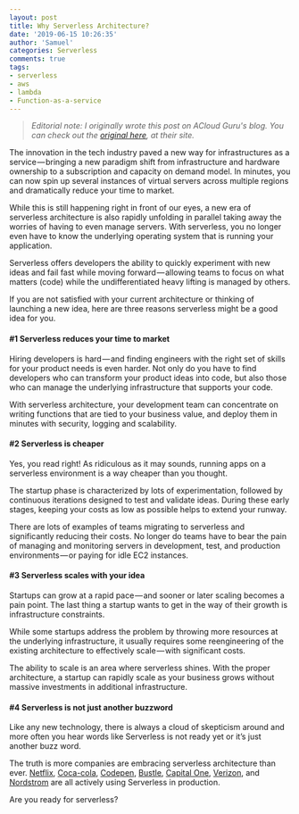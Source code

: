 ```yaml
---
layout: post
title: Why Serverless Architecture?
date: '2019-06-15 10:26:35'
author: 'Samuel'
categories: Serverless
comments: true
tags:
- serverless
- aws
- lambda
- Function-as-a-service
---
```



> *Editorial note: I originally wrote this post on ACloud Guru's blog. You can check out the [original here](<https://read.acloud.guru/why-serverless-architecture-2b2610fb23fd>), at their site.*

The innovation in the tech industry paved a new way for infrastructures as a service — bringing a new paradigm shift from infrastructure and hardware ownership to a subscription and capacity on demand model. In minutes, you can now spin up several instances of virtual servers across multiple regions and dramatically reduce your time to market.

While this is still happening right in front of our eyes, a new era of serverless architecture is also rapidly unfolding in parallel taking away the worries of having to even manage servers. With serverless, you no longer even have to know the underlying operating system that is running your application.

Serverless offers developers the ability to quickly experiment with new ideas and fail fast while moving forward — allowing teams to focus on what matters (code) while the undifferentiated heavy lifting is managed by others.

If you are not satisfied with your current architecture or thinking of launching a new idea, here are three reasons serverless might be a good idea for you.

#### #1 Serverless reduces your time to market

Hiring developers is hard — and finding engineers with the right set of skills for your product needs is even harder. Not only do you have to find developers who can transform your product ideas into code, but also those who can manage the underlying infrastructure that supports your code.

With serverless architecture, your development team can concentrate on writing functions that are tied to your business value, and deploy them in minutes with security, logging and scalability.

#### #2 Serverless is cheaper

Yes, you read right! As ridiculous as it may sounds, running apps on a serverless environment is a way cheaper than you thought.

The startup phase is characterized by lots of experimentation, followed by continuous iterations designed to test and validate ideas. During these early stages, keeping your costs as low as possible helps to extend your runway.

There are lots of examples of teams migrating to serverless and significantly reducing their costs. No longer do teams have to bear the pain of managing and monitoring servers in development, test, and production environments — or paying for idle EC2 instances.

#### **#3 Serverless scales with your idea**

Startups can grow at a rapid pace — and sooner or later scaling becomes a pain point. The last thing a startup wants to get in the way of their growth is infrastructure constraints.

While some startups address the problem by throwing more resources at the underlying infrastructure, it usually requires some reengineering of the existing architecture to effectively scale — with significant costs.

The ability to scale is an area where serverless shines. With the proper architecture, a startup can rapidly scale as your business grows without massive investments in additional infrastructure.

#### #4 Serverless is not just another buzzword

Like any new technology, there is always a cloud of skepticism around and more often you hear words like Serverless is not ready yet or it’s just another buzz word.

The truth is more companies are embracing serverless architecture than ever. [Netflix](https://youtu.be/hU25CIRPIJo), [Coca-cola](https://youtu.be/yErmil00DYs), [Codepen](https://blog.codepen.io/2018/02/06/160-serverless/), [Bustle](https://thenewstack.io/bustle-migrated-100-million-events-per-day-product-serverless/), [Capital One](https://www.youtube.com/watch?v=3LekGJ2GF-o), [Verizon](https://read.acloud.guru/not-so-faas-bee8766f433c), and [Nordstrom](https://youtu.be/O7PTtm_3Os4) are all actively using Serverless in production.

Are you ready for serverless?